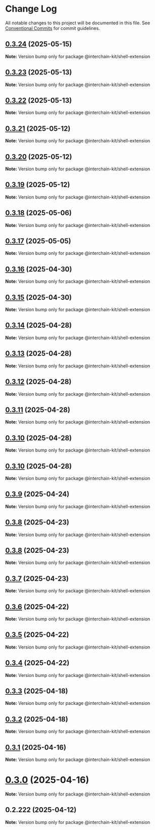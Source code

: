 # Change Log

All notable changes to this project will be documented in this file.
See [Conventional Commits](https://conventionalcommits.org) for commit guidelines.

## [0.3.24](https://github.com/interchain-kit/shell-extension/compare/@interchain-kit/shell-extension@0.3.23...@interchain-kit/shell-extension@0.3.24) (2025-05-15)

**Note:** Version bump only for package @interchain-kit/shell-extension

## [0.3.23](https://github.com/interchain-kit/shell-extension/compare/@interchain-kit/shell-extension@0.3.22...@interchain-kit/shell-extension@0.3.23) (2025-05-13)

**Note:** Version bump only for package @interchain-kit/shell-extension

## [0.3.22](https://github.com/interchain-kit/shell-extension/compare/@interchain-kit/shell-extension@0.3.21...@interchain-kit/shell-extension@0.3.22) (2025-05-13)

**Note:** Version bump only for package @interchain-kit/shell-extension

## [0.3.21](https://github.com/interchain-kit/shell-extension/compare/@interchain-kit/shell-extension@0.3.20...@interchain-kit/shell-extension@0.3.21) (2025-05-12)

**Note:** Version bump only for package @interchain-kit/shell-extension

## [0.3.20](https://github.com/interchain-kit/shell-extension/compare/@interchain-kit/shell-extension@0.3.19...@interchain-kit/shell-extension@0.3.20) (2025-05-12)

**Note:** Version bump only for package @interchain-kit/shell-extension

## [0.3.19](https://github.com/interchain-kit/shell-extension/compare/@interchain-kit/shell-extension@0.3.18...@interchain-kit/shell-extension@0.3.19) (2025-05-12)

**Note:** Version bump only for package @interchain-kit/shell-extension

## [0.3.18](https://github.com/interchain-kit/shell-extension/compare/@interchain-kit/shell-extension@0.3.17...@interchain-kit/shell-extension@0.3.18) (2025-05-06)

**Note:** Version bump only for package @interchain-kit/shell-extension

## [0.3.17](https://github.com/interchain-kit/shell-extension/compare/@interchain-kit/shell-extension@0.3.16...@interchain-kit/shell-extension@0.3.17) (2025-05-05)

**Note:** Version bump only for package @interchain-kit/shell-extension

## [0.3.16](https://github.com/interchain-kit/shell-extension/compare/@interchain-kit/shell-extension@0.3.15...@interchain-kit/shell-extension@0.3.16) (2025-04-30)

**Note:** Version bump only for package @interchain-kit/shell-extension

## [0.3.15](https://github.com/interchain-kit/shell-extension/compare/@interchain-kit/shell-extension@0.3.14...@interchain-kit/shell-extension@0.3.15) (2025-04-30)

**Note:** Version bump only for package @interchain-kit/shell-extension

## [0.3.14](https://github.com/interchain-kit/shell-extension/compare/@interchain-kit/shell-extension@0.3.13...@interchain-kit/shell-extension@0.3.14) (2025-04-28)

**Note:** Version bump only for package @interchain-kit/shell-extension

## [0.3.13](https://github.com/interchain-kit/shell-extension/compare/@interchain-kit/shell-extension@0.3.12...@interchain-kit/shell-extension@0.3.13) (2025-04-28)

**Note:** Version bump only for package @interchain-kit/shell-extension

## [0.3.12](https://github.com/interchain-kit/shell-extension/compare/@interchain-kit/shell-extension@0.3.11...@interchain-kit/shell-extension@0.3.12) (2025-04-28)

**Note:** Version bump only for package @interchain-kit/shell-extension

## [0.3.11](https://github.com/interchain-kit/shell-extension/compare/@interchain-kit/shell-extension@0.3.10...@interchain-kit/shell-extension@0.3.11) (2025-04-28)

**Note:** Version bump only for package @interchain-kit/shell-extension

## [0.3.10](https://github.com/interchain-kit/shell-extension/compare/@interchain-kit/shell-extension@0.3.10...@interchain-kit/shell-extension@0.3.10) (2025-04-28)

**Note:** Version bump only for package @interchain-kit/shell-extension

## [0.3.10](https://github.com/interchain-kit/shell-extension/compare/@interchain-kit/shell-extension@0.3.9...@interchain-kit/shell-extension@0.3.10) (2025-04-28)

**Note:** Version bump only for package @interchain-kit/shell-extension

## [0.3.9](https://github.com/interchain-kit/shell-extension/compare/@interchain-kit/shell-extension@0.3.8...@interchain-kit/shell-extension@0.3.9) (2025-04-24)

**Note:** Version bump only for package @interchain-kit/shell-extension

## [0.3.8](https://github.com/interchain-kit/shell-extension/compare/@interchain-kit/shell-extension@0.3.8...@interchain-kit/shell-extension@0.3.8) (2025-04-23)

**Note:** Version bump only for package @interchain-kit/shell-extension

## [0.3.8](https://github.com/interchain-kit/shell-extension/compare/@interchain-kit/shell-extension@0.3.7...@interchain-kit/shell-extension@0.3.8) (2025-04-23)

**Note:** Version bump only for package @interchain-kit/shell-extension

## [0.3.7](https://github.com/interchain-kit/shell-extension/compare/@interchain-kit/shell-extension@0.3.6...@interchain-kit/shell-extension@0.3.7) (2025-04-23)

**Note:** Version bump only for package @interchain-kit/shell-extension

## [0.3.6](https://github.com/interchain-kit/shell-extension/compare/@interchain-kit/shell-extension@0.3.5...@interchain-kit/shell-extension@0.3.6) (2025-04-22)

**Note:** Version bump only for package @interchain-kit/shell-extension

## [0.3.5](https://github.com/interchain-kit/shell-extension/compare/@interchain-kit/shell-extension@0.3.4...@interchain-kit/shell-extension@0.3.5) (2025-04-22)

**Note:** Version bump only for package @interchain-kit/shell-extension

## [0.3.4](https://github.com/interchain-kit/shell-extension/compare/@interchain-kit/shell-extension@0.3.3...@interchain-kit/shell-extension@0.3.4) (2025-04-22)

**Note:** Version bump only for package @interchain-kit/shell-extension

## [0.3.3](https://github.com/interchain-kit/shell-extension/compare/@interchain-kit/shell-extension@0.3.2...@interchain-kit/shell-extension@0.3.3) (2025-04-18)

**Note:** Version bump only for package @interchain-kit/shell-extension

## [0.3.2](https://github.com/interchain-kit/shell-extension/compare/@interchain-kit/shell-extension@0.3.1...@interchain-kit/shell-extension@0.3.2) (2025-04-18)

**Note:** Version bump only for package @interchain-kit/shell-extension

## [0.3.1](https://github.com/interchain-kit/shell-extension/compare/@interchain-kit/shell-extension@0.3.0...@interchain-kit/shell-extension@0.3.1) (2025-04-16)

**Note:** Version bump only for package @interchain-kit/shell-extension

# [0.3.0](https://github.com/interchain-kit/shell-extension/compare/@interchain-kit/shell-extension@0.2.222...@interchain-kit/shell-extension@0.3.0) (2025-04-16)

**Note:** Version bump only for package @interchain-kit/shell-extension

## 0.2.222 (2025-04-12)

**Note:** Version bump only for package @interchain-kit/shell-extension
